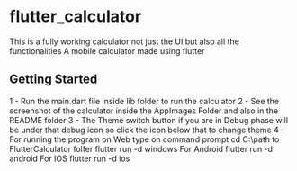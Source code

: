 # flutter_calculator
This is a  fully working calculator not just the UI but also all the functionalities
A mobile calculator made using flutter

## Getting Started

1 - Run the main.dart file inside lib folder to run the calculator
2 - See the screenshot of the calculator inside the AppImages Folder and also in the README folder
3 - The Theme switch button if you are in Debug phase will be under that debug icon so click the icon   below that to change theme
4 - For running the program on Web type on command prompt
cd C:\path to FlutterCalculator folfer 
flutter run -d windows
For Android
flutter run -d android
For IOS
flutter run -d ios
